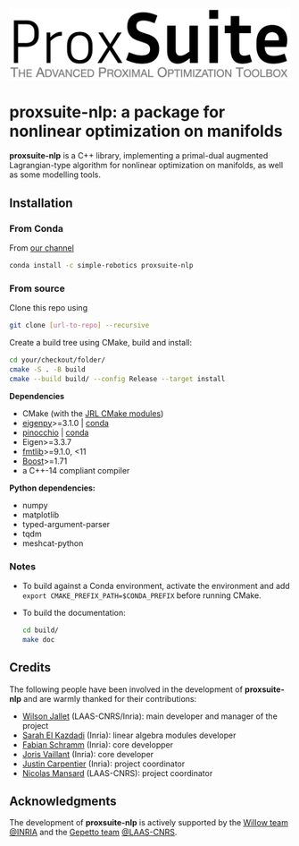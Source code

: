 <p align="center">
  <img src="./doc/images/proxsuite-logo.png" width="700" alt="Proxsuite Logo" align="center"/>
</p>

# proxsuite-nlp: a package for nonlinear optimization on manifolds

**proxsuite-nlp** is a C++ library, implementing a primal-dual augmented Lagrangian-type algorithm for nonlinear optimization on manifolds, as well as some modelling tools.

## Installation

### From Conda

From [our channel](https://anaconda.org/simple-robotics/proxsuite-nlp)

```bash
conda install -c simple-robotics proxsuite-nlp
```

### From source

Clone this repo using

```bash
git clone [url-to-repo] --recursive
```

Create a build tree using CMake, build and install:

```bash
cd your/checkout/folder/
cmake -S . -B build
cmake --build build/ --config Release --target install
```

**Dependencies**

* CMake (with the [JRL CMake modules](https://github.com/jrl-umi3218/jrl-cmakemodules))
* [eigenpy](https://github.com/stack-of-tasks/eigenpy)>=3.1.0 | [conda](https://anaconda.org/conda-forge/eigenpy)
* [pinocchio](https://github.com/stack-of-tasks/eigenpy) | [conda](https://anaconda.org/conda-forge/pinocchio)
* Eigen>=3.3.7
* [fmtlib](https://github.com/fmtlib/fmt)>=9.1.0, <11
* [Boost](https://www.boost.org/)>=1.71
* a C++-14 compliant compiler

**Python dependencies:**

* numpy
* matplotlib
* typed-argument-parser
* tqdm
* meshcat-python

### Notes

* To build against a Conda environment, activate the environment and add `export CMAKE_PREFIX_PATH=$CONDA_PREFIX` before running CMake.
* To build the documentation:

    ```bash
    cd build/
    make doc
    ```

## Credits

The following people have been involved in the development of **proxsuite-nlp** and are warmly thanked for their contributions:

* [Wilson Jallet](https://github.com/ManifoldFR) (LAAS-CNRS/Inria): main developer and manager of the project
* [Sarah El Kazdadi](https://github.com/sarah-ek) (Inria): linear algebra modules developer
* [Fabian Schramm](https://github.com/fabinsch) (Inria): core developper
* [Joris Vaillant](https://github.com/jorisv) (Inria): core developer
* [Justin Carpentier](https://github.com/jcarpent) (Inria): project coordinator
* [Nicolas Mansard](https://github.com/nmansard) (LAAS-CNRS): project coordinator

## Acknowledgments

The development of **proxsuite-nlp** is actively supported by the [Willow team](https://www.di.ens.fr/willow/) [@INRIA](http://www.inria.fr) and the [Gepetto team](http://projects.laas.fr/gepetto/) [@LAAS-CNRS](http://www.laas.fr).
